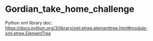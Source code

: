 # Gordian_take_home_challenge
Python xml library doc: https://docs.python.org/3/library/xml.etree.elementtree.html#module-xml.etree.ElementTree
